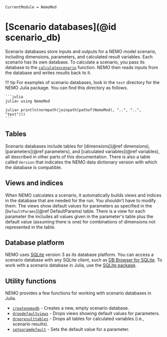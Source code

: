 ```@meta
CurrentModule = NemoMod
```

# [Scenario databases](@id scenario_db)

Scenario databases store inputs and outputs for a NEMO model scenario, including dimensions, parameters, and calculated result variables. Each scenario has its own database. To calculate a scenario, you pass its database to the [`calculatescenario`](@ref) function. NEMO then reads inputs from the database and writes results back to it.

!!! tip
    For examples of scenario databases, look in the `test` directory for the NEMO Julia package. You can find this directory as follows.

    ```julia
    julia> using NemoMod

    julia> println(normpath(joinpath(pathof(NemoMod), "..", "..", "test")))
    ```

## Tables

Scenario databases include tables for [dimensions](@ref dimensions), [parameters](@ref parameters), and [calculated variables](@ref variables), all described in other parts of this documentation. There is also a table called `Version` that indicates the NEMO data dictionary version with which the database is compatible.

## Views and indices

When NEMO calculates a scenario, it automatically builds views and indices in the database that are needed for the run. You shouldn't have to modify them. The views show default values for parameters as specified in the [`DefaultParams`](@ref DefaultParams) table. There is a view for each parameter the includes all values given in the parameter's table plus the default value (assuming there is one) for combinations of dimensions not represented in the table.

## Database platform

NEMO uses [SQLite](https://www.sqlite.org/) version 3 as its database platform. You can access a scenario database with any SQLite client, such as [DB Browser for SQLite](https://sqlitebrowser.org/). To work with a scenario database in Julia, use the [SQLite package](https://juliadatabases.github.io/SQLite.jl/stable/).

## Utility functions

NEMO provides a few functions for working with scenario databases in Julia.

- [`createnemodb`](@ref) - Creates a new, empty scenario database.
- [`dropdefaultviews`](@ref) - Drops views showing default values for parameters.
- [`dropresulttables`](@ref) - Drops all tables for calculated variables (i.e., scenario results).
- [`setparamdefault`](@ref) - Sets the default value for a parameter.
